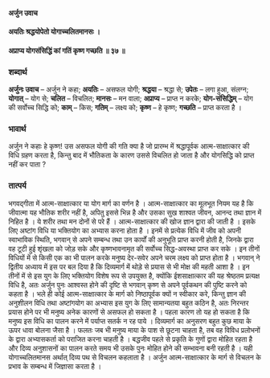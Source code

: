 #### अर्जुन उवाच
#### अयतिः श्रद्धयोपेतो योगाच्चलितमानसः ।
#### अप्राप्य योगसंसिद्धिं कां गतिं कृष्ण गच्छति ॥ ३७ ॥

### शब्दार्थ

**अर्जुनः उवाच** – अर्जुन ने कहा; **अयतिः** – असफल योगी; **श्रद्धया** – श्रद्धा से; **उपेतः** – लगा हुआ, संलग्न; **योगात्** – योग से; **चलित** – विचलित; **मानसः** – मन वाला; **अप्राप्य** – प्राप्त न करके; **योग-संसिद्धिम्** – योग की सर्वोच्च सिद्धि को; **काम्** – किस; **गतिम्** – लक्ष्य को; **कृष्ण** – हे कृष्ण; **गच्छति** – प्राप्त करता है ।

### भावार्थ

अर्जुन ने कहाः हे कृष्ण! उस असफल योगी की गति क्या है जो प्रारम्भ में श्रद्धापूर्वक आत्म-साक्षात्कार की विधि ग्रहण करता है, किन्तु बाद में भौतिकता के कारण उससे विचलित हो जाता है और योगसिद्धि को प्राप्त नहीं कर पाता ?

### तात्पर्य

भगवद्गीता में आत्म-साक्षात्कार या योग मार्ग का वर्णन है । आत्म-साक्षात्कार का मूलभूत नियम यह है कि जीवात्मा यह भौतिक शरीर नहीं है, अपितु इससे भिन्न है और उसका सुख शाश्वत जीवन, आनन्द तथा ज्ञान में निहित है । ये शरीर तथा मन दोनों से परे हैं । आत्म-साक्षात्कार की खोज ज्ञान द्वारा की जाती है । इसके लिए अष्टांग विधि या भक्तियोग का अभ्यास करना होता है । इनमें से प्रत्येक विधि में जीव को अपनी स्वाभाविक स्थिति, भगवान् से अपने सम्बन्ध तथा उन कार्यों की अनुभूति प्राप्त करनी होती है, जिनके द्वारा वह टूटी हुई शृंखला को जोड़ सके और कृष्णभावनामृत की सर्वोच्च सिद्ध-अवस्था प्राप्त कर सके । इन तीनों विधियों में से किसी एक का भी पालन करके मनुष्य देर-सवेर अपने चरम लक्ष्य को प्राप्त होता है । भगवान् ने द्वितीय अध्याय में इस पर बल दिया है कि दिव्यमार्ग में थोड़े से प्रयास से भी मोक्ष की महती आशा है । इन तीनों में से इस युग के लिए भक्तियोग विशेष रूप से उपयुक्त है, क्योंकि ईशसाक्षात्कार की यह श्रेष्ठतम प्रत्यक्ष विधि है, अतः अर्जुन पुनः आश्वस्त होने की दृष्टि से भगवान् कृष्ण से अपने पूर्वकथन की पुष्टि करने को कहता है । भले ही कोई आत्म-साक्षात्कार के मार्ग को निष्ठापूर्वक क्यों न स्वीकार करे, किन्तु ज्ञान की अनुशीलन विधि तथा अष्टांगयोग का अभ्यास इस युग के लिए सामान्यतया बहुत कठिन है, अतः निरन्तर प्रयास होने पर भी मनुष्य अनेक कारणों से असफल हो सकता है । पहला कारण तो यह हो सकता है कि मनुष्य इस विधि का पालन करने में पर्याप्त सतर्क न रह पाये । दिव्यमार्ग का अनुसरण बहुत कुछ माया के ऊपर धावा बोलना जैसा है । फलतः जब भी मनुष्य माया के पाश से छूटना चाहता है, तब वह विविध प्रलोभनों के द्वारा अभ्यासकर्ता को पराजित करना चाहती है । बद्धजीव पहले से प्रकृति के गुणों द्वारा मोहित रहता है और दिव्य अनुशासनों का पालन करते समय भी उसके पुनः मोहित होने की सम्भावना बनी रहती है । यही योगाच्चलितमानस अर्थात् दिव्य पथ से विचलन कहलाता है । अर्जुन आत्म-साक्षात्कार के मार्ग से विचलन के प्रभाव के सम्बन्ध में जिज्ञासा करता है ।
